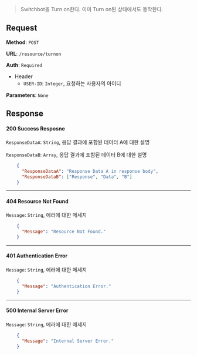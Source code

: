 > Switchbot을 Turn on한다. 이미 Turn on된 상태에서도 동작한다.

## Request

**Method**: `POST`

**URL**: `/resource/turnon`

**Auth**: `Required`

* Header
  * `USER-ID`: `Integer`, 요청하는 사용자의 아이디

**Parameters**: `None`

## Response

#### 200 Success Resposne
`ResponseDataA`: `String`, 응답 결과에 포함된 데이터 A에 대한 설명

`ResponseDataB`: `Array`, 응답 결과에 포함된 데이터 B에 대한 설명
```json
    {
      "ResponseDataA": "Response Data A in response body",
      "ResponseDataB": ["Response", "Data", "B"]
    }
```
***
#### 404 Resource Not Found
`Message`: `String`, 에러에 대한 메세지
```json
    {
      "Message": "Resource Not Found."
    }
```
***
#### 401 Authentication Error
`Message`: `String`, 에러에 대한 메세지
```json
    {
      "Message": "Authentication Error."
    }
```
***
#### 500 Internal Server Error
`Message`: `String`, 에러에 대한 메세지
```json
    {
      "Message": "Internal Server Error."
    }
```